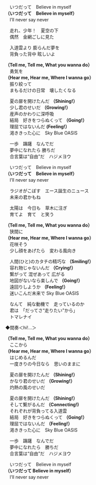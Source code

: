 　いつだって　Believe in myself  
**（いつだって　Believe in myself）**   
　I’ll never say never

　走れ、少年！　夏空の下  
　偶然　金網ごしに見た

　入道雲より 膨らんだ夢を  
　背負った背中 眩しいよ

**（Tell me, Tell me, What you wanna do）**  
　勇気を  
**（Hear me, Hear me, Where I wanna go）**  
　振り絞って  
　まもるだけの日常　壊したくなる

　夏の扉を開けたんだ **（Shining!）**  
　少し君のせいだ **（Growing!）**  
　産声のかわりに深呼吸  
　結局　好きをつらぬくって **（Going!）**  
　理屈ではないんだ **(Feeling!）**  
　渇ききった心に　Sky Blue OASIS

　一歩　躊躇　なんでだ  
　夢中になれたら 勝ちだ  
　合言葉は“自由”だ　ハジメヨウ

　いつだって　Believe in myself  
**（いつだって　Believe in myself）**  
　I’ll never say never

　ラジオがこぼす　エース誕生のニュース  
　未来の君かもね

　太陽は　今日も　草木に注ぎ  
　育てよ　育て　と笑う

**（Tell me, Tell me, What you wanna do）**  
　狭間に  
**（Hear me, Hear me, Where I wanna go）**  
　花咲そう  
　少し顔をあげたら　変わる風向き

　人間(ひと)のカタチの精巧な **（Smiling!）**  
　容れ物じゃないんだ **（Crying!）**  
　繋がって 混ぜあって 広がる  
　地図がないなら楽しんで **（Going!）**  
　遠回りしようか **（Feeling!）**  
　迷いこんだ未来で Sky Blue OASIS

　なんて　純な動機で　走っているのか  
　君は　「だってさ“走りたい”から」  
　トマレナイ

◆間奏＜hi!…＞

**（Tell me, Tell me, What you wanna do）**  
　ここから  
**（Hear me, Hear me, Where I wanna go）**  
　はじめるんだ  
　一度きりの今日なら　思いのままに

　夏の扉を開けたんだ **（Shining!）**  
　かなり君のせいだ **（Growing!）**  
　灼熱の風のせいだ

　夏の扉を開けたんだ **（Shining!）**  
　そして繋がるんだ **（Connecting!)**  
　それぞれが背負ってる入道雲  
　結局　好きをつらぬくって **（Going!）**  
　理屈ではないんだ **（Feeling!）**  
　渇ききった心に　Sky Blue OASIS

　一歩　躊躇　なんでだ  
　夢中になれたら　勝ちだ  
　合言葉は“自由”だ　ハジメヨウ

　いつだって　Believe in myself  
**（いつだって Believe in myself）**  
　I’ll never say never  
